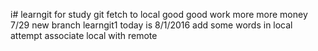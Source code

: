 i# learngit
for study git
fetch to local
good good work  more more money
7/29 new branch learngit1
today is 8/1/2016
add some words in local
attempt associate local with remote
